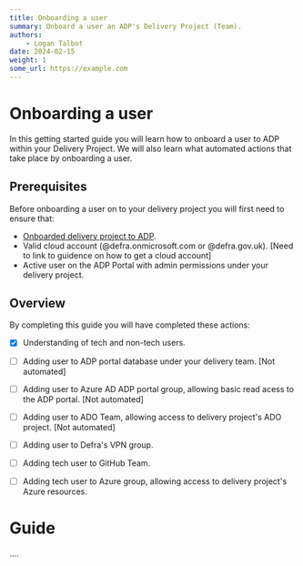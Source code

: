 ```yaml
---
title: Onboarding a user
summary: Onboard a user an ADP's Delivery Project (Team).
authors:
    - Logan Talbot
date: 2024-02-15
weight: 1
some_url: https://example.com
---
```

# Onboarding a user

In this getting started guide you will learn how to onboard a user to ADP within your Delivery Project. We will also learn what automated actions that take place by onboarding a user.

## Prerequisites

Before onboarding a user on to your delivery project you will first need to ensure that:

- [Onboarded delivery project to ADP](onboarding-a-delivery-project.md).
- Valid cloud account (@defra.onmicrosoft.com or @defra.gov.uk). [Need to link to guidence on how to get a cloud account]
- Active user on the ADP Portal with admin permissions under your delivery project.

## Overview

By completing this guide you will have completed these actions:

- [X] Understanding of tech and non-tech users.

- [ ] Adding user to ADP portal database under your delivery team. [Not automated]
- [ ] Adding user to Azure AD ADP portal group, allowing basic read acess to the ADP portal. [Not automated]
- [ ] Adding user to ADO Team, allowing access to delivery project's ADO project. [Not automated]
- [ ] Adding user to Defra's VPN group.
- [ ] Adding tech user to GitHub Team.
- [ ] Adding tech user to Azure group, allowing access to delivery project's Azure resources.

# Guide

....
